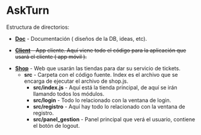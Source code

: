 # AskTurn

Estructura de directorios:
+ __[Doc](https://github.com/victorgg1993/AskTurn/tree/master/doc)__ - Documentación ( diseños de la DB, ideas, etc).

+ ~~__[Client](https://github.com/victorgg1993/AskTurn/tree/master/client)__ - App cliente. Aquí viene todo el código para la aplicación que usará el cliente ( app móvil ).~~

- __[Shop](https://github.com/victorgg1993/AskTurn/tree/master/shop)__ - Web que usarán las tiendas para dar su servicio de tickets.
    + __src__ - Carpeta con el código fuente. Index es el archivo que se encarga de ejecutar el archivo de shop.js.
        + __src/index.js__ - Aquí está la tienda principal, de aquí se irán llamando todos los módulos.
        + __src/login__ - Todo lo relacionado con la ventana de login.
        + __src/registro__ - Aquí hay todo lo relacionado con la ventana de registro.
        + __src/panel_gestion__ - Panel principal que verá el usuario, contiene el botón de logout.
